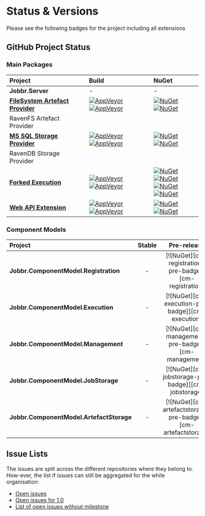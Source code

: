 # Status & Versions
Please see the following badges for the project including all extensions

## GitHub Project Status

### Main Packages
|                 Project                                             |                           Build                          |                           NuGet                              |
| :-----------------------------------------                          | :------------------------------------------------------- | :----------------------------------------------------------- |
| **Jobbr.Server**                                                    | -                         | -                        |
| [**FileSystem Artefact Provider**][artefact-fs-link-repo]           | [![AppVeyor][artefact-fs-badge-build-master]][artefact-fs-link-build] [![AppVeyor][artefact-fs-badge-build-develop]][artefact-fs-link-build] | [![NuGet][artefact-fs-badge-nuget]][artefact-fs-link-nuget] [![NuGet][artefact-fs-badge-nuget-pre]][artefact-fs-link-nuget]
| RavenFS Artefact Provider | | |
| [**MS SQL Storage Provider**][mssql-link-repo]                       | [![AppVeyor][mssql-badge-build-master]][mssql-link-build] [![AppVeyor][mssql-badge-build-develop]][mssql-link-build]                                             | [![NuGet][mssql-badge-nuget]][mssql-link-nuget] [![NuGet][mssql-badge-nuget-pre]][mssql-link-nuget]      | 
| RavenDB Storage Provider | | |
| [**Forked Execution**][execution-forked-link-repo] | [![AppVeyor][execution-forked-badge-build-master]][execution-forked-link-build] [![AppVeyor][execution-forked-badge-build-develop]][execution-forked-link-build] | [![NuGet][execution-forked-server-badge-nuget]][execution-forked-server-link-nuget] [![NuGet][execution-forked-server-badge-nuget-pre]][execution-forked-server-link-nuget] <br/> [![NuGet][execution-forked-console-badge-nuget]][execution-forked-console-link-nuget] [![NuGet][execution-forked-console-badge-nuget-pre]][execution-forked-console-link-nuget]          |
| [**Web API Extension**][webapi-link-repo]                           | [![AppVeyor][webapi-badge-build-master]][webapi-link-build] [![AppVeyor][webapi-badge-build-develop]][webapi-link-build]          | [![NuGet][webapi-badge-nuget]][webapi-link-nuget] [![NuGet][webapi-badge-nuget-pre]][webapi-link-nuget]  |

### Component Models
|                 Project                  |                           Stable                         |                           Pre-release                        |
| :--------------------------------------- | :------------------------------------------------------: | :----------------------------------------------------------: |
| **Jobbr.ComponentModel.Registration**    |   -                                                      | [![NuGet][cm-registration-pre-badge]][cm-registration]       |
| **Jobbr.ComponentModel.Execution**       |   -                                                      | [![NuGet][cm-execution-pre-badge]][cm-execution]             |
| **Jobbr.ComponentModel.Management**      |   -                                                      | [![NuGet][cm-management-pre-badge]][cm-management]           |
| **Jobbr.ComponentModel.JobStorage**      |   -                                                      | [![NuGet][cm-jobstorage-pre-badge]][cm-jobstorage]           |
| **Jobbr.ComponentModel.ArtefactStorage** |   -                                                      | [![NuGet][cm-artefactstorage-pre-badge]][cm-artefactstorage] |


## Issue Lists
The issues are split across the different repositories where they belong to. How-ever, the list if issues can still be aggregated for the while organisation:
* [Open issues](https://github.com/issues?q=is%3Aopen+is%3Aissue+user%3AjobbrIO)
* [Open issues for 1.0](https://github.com/issues?utf8=%E2%9C%93&q=is%3Aopen+is%3Aissue+user%3AjobbrIO+milestone%3A1.0+)
* [List of open issues without milestone](https://github.com/issues?utf8=%E2%9C%93&q=is%3Aopen+is%3Aissue+user%3AjobbrIO+no%3Amilestone+)

[artefact-fs-link-repo]:             https://github.com/JobbrIO/jobbr-artefactstorage-filesystem        
[artefact-fs-link-build]:            https://ci.appveyor.com/project/Jobbr/jobbr-artefactstorage-filesystem         
[artefact-fs-link-nuget]:            https://www.nuget.org/packages/Jobbr.ArtefactStorage.FileSystem
[artefact-fs-badge-build-develop]:   https://img.shields.io/appveyor/ci/Jobbr/jobbr-artefactstorage-filesystem/develop.svg?label=develop
[artefact-fs-badge-build-master]:    https://img.shields.io/appveyor/ci/Jobbr/jobbr-artefactstorage-filesystem/master.svg?label=master
[artefact-fs-badge-nuget]:           https://img.shields.io/nuget/v/Jobbr.ArtefactStorage.FileSystem.svg?label=NuGet%20stable
[artefact-fs-badge-nuget-pre]:       https://img.shields.io/nuget/vpre/Jobbr.ArtefactStorage.FileSystem.svg?label=NuGet%20pre

[mssql-link-repo]:             https://github.com/JobbrIO/jobbr-storage-mssql         
[mssql-link-build]:            https://ci.appveyor.com/project/Jobbr/jobbr-storage-mssql         
[mssql-link-nuget]:            https://www.nuget.org/packages/Jobbr.Server.MsSql
[mssql-badge-build-develop]:   https://img.shields.io/appveyor/ci/Jobbr/jobbr-storage-mssql/develop.svg?label=develop
[mssql-badge-build-master]:    https://img.shields.io/appveyor/ci/Jobbr/jobbr-storage-mssql/master.svg?label=master
[mssql-badge-nuget]:           https://img.shields.io/nuget/v/Jobbr.Server.MsSql.svg?label=NuGet%20stable
[mssql-badge-nuget-pre]:       https://img.shields.io/nuget/vpre/Jobbr.Server.MsSql.svg?label=NuGet%20pre

[execution-forked-link-repo]:                   https://github.com/JobbrIO/jobbr-execution-forked         
[execution-forked-link-build]:                  https://ci.appveyor.com/project/Jobbr/jobbr-execution-forked         
[execution-forked-server-link-nuget]:           https://www.nuget.org/packages/Jobbr.Execution.Forked
[execution-forked-console-link-nuget]:          https://www.nuget.org/packages/Jobbr.Runtime.Console
[execution-forked-badge-build-develop]:         https://img.shields.io/appveyor/ci/Jobbr/jobbr-execution-forked/develop.svg?label=develop
[execution-forked-badge-build-master]:          https://img.shields.io/appveyor/ci/Jobbr/jobbr-execution-forked/master.svg?label=master
[execution-forked-server-badge-nuget]:          https://img.shields.io/nuget/v/Jobbr.Execution.Forked.svg?label=NuGet%20stable%20%28Extension%29
[execution-forked-server-badge-nuget-pre]:      https://img.shields.io/nuget/vpre/Jobbr.Execution.Forked.svg?label=NuGet%20pre%20%28Extension%29
[execution-forked-console-badge-nuget]:         https://img.shields.io/nuget/v/Jobbr.Runtime.Console.svg?label=NuGet%20stable%20%28Runtime%29
[execution-forked-console-badge-nuget-pre]:     https://img.shields.io/nuget/vpre/Jobbr.Runtime.Console.svg?label=NuGet%20pre%20%28Runtime%29

[webapi-link-repo]:             https://github.com/JobbrIO/jobbr-webapi         
[webapi-link-build]:            https://ci.appveyor.com/project/Jobbr/jobbr-webapi         
[webapi-link-nuget]:            https://www.nuget.org/packages/Jobbr.Server.WebAPI
[webapi-badge-build-develop]:   https://img.shields.io/appveyor/ci/Jobbr/jobbr-webapi/develop.svg?label=develop
[webapi-badge-build-master]:    https://img.shields.io/appveyor/ci/Jobbr/jobbr-webapil/master.svg?label=master
[webapi-badge-nuget]:           https://img.shields.io/nuget/v/Jobbr.Server.WebAPI.svg?label=NuGet%20stable
[webapi-badge-nuget-pre]:       https://img.shields.io/nuget/vpre/Jobbr.Server.WebAPI.svg?label=NuGet%20pre